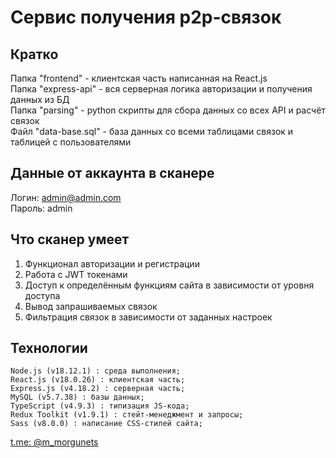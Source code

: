 # Сервис получения p2p-связок

## Кратко

Папка "frontend" - клиентская часть написанная на React.js <br>
Папка "express-api" - вся серверная логика авторизации и получения данных из БД <br>
Папка "parsing" - python скрипты для сбора данных со всех API и расчёт связок <br>
Файл "data-base.sql" - база данных со всеми таблицами связок и таблицей с пользователями <br>

## Данные от аккаунта в сканере

Логин: admin@admin.com <br>
Пароль: admin

## Что сканер умеет

1. Функционал авторизации и регистрации
2. Работа с JWT токенами
3. Доступ к определённым функциям сайта в зависимости от уровня доступа
4. Вывод запрашиваемых связок
5. Фильтрация связок в зависимости от заданных настроек

## Технологии

```plaintext
Node.js (v18.12.1) : среда выполнения;
React.js (v18.0.26) : клиентская часть;
Express.js (v4.18.2) : серверная часть;
MySQL (v5.7.38) : базы данных;
TypeScript (v4.9.3) : типизация JS-кода;
Redux Toolkit (v1.9.1) : стейт-менеджмент и запросы;
Sass (v8.0.0) : написание CSS-стилей сайта;
```

[t.me: @m_morgunets](https://t.me/m_morgunets)
